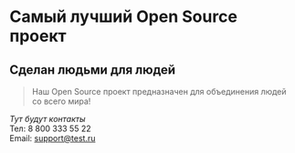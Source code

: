# Самый лучший Open Source проект

## Сделан людьми для людей

> Наш Open Source проект предназначен для объединения людей со всего мира!

_Тут будут контакты_  
Тел: 8 800 333 55 22  
Email: support@test.ru
